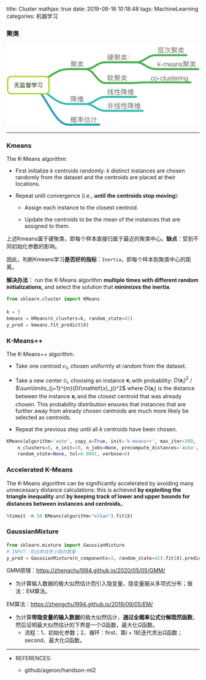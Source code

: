 title: Cluster
mathjax: true
date: 2019-08-18 10:18:48
tags: MachineLearning
categories: 机器学习







### 聚类

![](Cluster/无监督学习.png)



-----





### Kmeans

The K-Means algorithm:

* First initialize $k$ centroids randomly: $k$ distinct instances are chosen randomly from the dataset and the centroids are placed at their locations.

* Repeat until convergence (i.e., **until the centroids stop moving**):

  * Assign each instance to the closest centroid.

  * Update the centroids to be the mean of the instances that are assigned to them.



上述Kmeans属于硬聚类，即每个样本直接归属于最近的聚类中心。**缺点**：受到不同初始化参数的影响。

因此，判断Kmeans学习**是否好的指标**：`Inertia`，即每个样本到聚类中心的距离。

**解决办法**： run the K-Means algorithm **multiple times with different random initializations,** and select the solution that **minimizes the inertia**.



```python
from sklearn.cluster import KMeans

k = 5
kmeans = KMeans(n_clusters=k, random_state=42)
y_pred = kmeans.fit_predict(X)
```





###  K-Means++

The K-Means++ algorithm:

* Take one centroid $c_1$, chosen uniformly at random from the dataset.

* Take a new center $c_i$, choosing an instance $\mathbf{x}_i$ with probability: $D(\mathbf{x}_i)^2$ / $\sum\limits_{j=1}^{m}{D(\mathbf{x}_j)}^2$ where $D(\mathbf{x}_i)$ is the distance between the instance $\mathbf{x}_i$ and the closest centroid that was already chosen. This probability distribution ensures that instances that are further away from already chosen centroids are much more likely be selected as centroids.

*  Repeat the previous step until all $k$ centroids have been chosen.

```python
KMeans(algorithm='auto', copy_x=True, init='k-means++', max_iter=300,
    n_clusters=8, n_init=10, n_jobs=None, precompute_distances='auto',
    random_state=None, tol=0.0001, verbose=0)
```



### Accelerated K-Means

The K-Means algorithm can be significantly accelerated by avoiding many unnecessary distance calculations: this is achieved **by exploiting the triangle inequality** and **by keeping track of lower and upper bounds for distances between instances and centroids**。



```python
%timeit -n 50 KMeans(algorithm="elkan").fit(X)
```



### GaussianMixture

```python
from sklearn.mixture import GaussianMixture
# INPUT：给出聚成多少类的数量
y_pred = GaussianMixture(n_components=3, random_state=42).fit(X).predict(X)
```



GMM原理：https://zhengchu1994.github.io/2020/05/05/GMM/

* 为计算输入数据的极大似然估计而引入隐变量，隐变量服从多项式分布；做法：EM算法。

EM算法：https://zhengchu1994.github.io/2019/09/05/EM/

* 为计算**带隐变量的输入数据**的极大似然估计，**通过全概率公式分解既然函数**，然后证明最大似然估计的下界是一个$Q$函数，最大化$Q$函数。
  * 流程：1、初始化参数；2、循环：first、第$i+1$轮迭代求出$Q$函数；second、最大化$Q$函数。













------

* REFERENCES:

  * github/ageron/handson-ml2

    